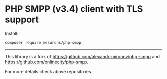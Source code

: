 PHP SMPP (v3.4) client with TLS support
====

Install:

    composer require mesurons/php-smpp
    
---
This library is a fork of https://github.com/alexandr-mironov/php-smpp and https://github.com/onlinecity/php-smpp.

For more details check above repositories.
